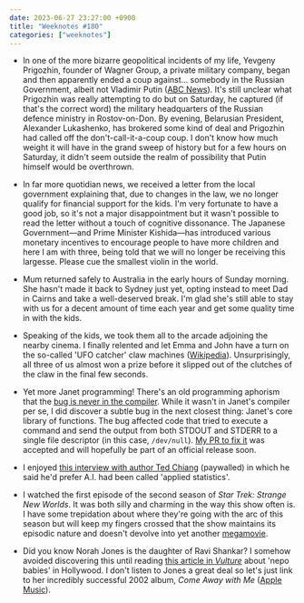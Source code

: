 ```yaml
---
date: 2023-06-27 23:27:00 +0900
title: "Weeknotes #180"
categories: ["weeknotes"]
---
```


- In one of the more bizarre geopolitical incidents of my life, Yevgeny Prigozhin, founder of Wagner Group, a private military company, began and then apparently ended a coup against… somebody in the Russian Government, albeit not Vladimir Putin ([ABC News](https://www.abc.net.au/news/2023-06-26/what-is-the-wagner-group-russia-mutiny-yevgeny-prigozhin-/102521218)). It's still unclear what Prigozhin was really attempting to do but on Saturday, he captured (if that's the correct word) the military headquarters of the Russian defence ministry in Rostov-on-Don. By evening, Belarusian President, Alexander Lukashenko, has brokered some kind of deal and Prigozhin had called off the don't-call-it-a-coup coup. I don't know how much weight it will have in the grand sweep of history but for a few hours on Saturday, it didn't seem outside the realm of possibility that Putin himself would be overthrown.

- In far more quotidian news, we received a letter from the local government explaining that, due to changes in the law, we no longer qualify for financial support for the kids. I'm very fortunate to have a good job, so it's not a major disappointment but it wasn't possible to read the letter without a touch of cognitive dissonance. The Japanese Government—and Prime Minister Kishida—has introduced various monetary incentives to encourage people to have more children and here I am with three, being told that we will no longer be receiving this largesse. Please cue the smallest violin in the world.

- Mum returned safely to Australia in the early hours of Sunday morning. She hasn't made it back to Sydney just yet, opting instead to meet Dad in Cairns and take a well-deserved break. I'm glad she's still able to stay with us for a decent amount of time each year and get some quality time in with the kids.

- Speaking of the kids, we took them all to the arcade adjoining the nearby cinema. I finally relented and let Emma and John have a turn on the so-called 'UFO catcher' claw machines ([Wikipedia](https://en.wikipedia.org/wiki/Claw_crane)). Unsurprisingly, all three of us almost won a prize before it slipped out of the clutches of the claw in the final few seconds.

- Yet more Janet programming! There's an old programming aphorism that the [bug is never in the compiler](https://blog.mozilla.org/nfroyd/2014/05/09/the-compiler-is-always-right/). While it wasn't in Janet's compiler per se, I did discover a subtle bug in the next closest thing: Janet's core library of functions. The bug affected code that tried to execute a command and send the output from both STDOUT and STDERR to a single file descriptor (in this case, `/dev/null`). [My PR to fix it](https://github.com/janet-lang/janet/pull/1201) was accepted and will hopefully be part of an official release soon.

- I enjoyed [this interview with author Ted Chiang](https://www.ft.com/content/c1f6d948-3dde-405f-924c-09cc0dcf8c84) (paywalled) in which he said he'd prefer A.I. had been called 'applied statistics'.

- I watched the first episode of the second season of _Star Trek: Strange New Worlds_. It was both silly and charming in the way this show often is. I have some trepidation about where they're going with the arc of this season but will keep my fingers crossed that the show maintains its episodic nature and doesn't devolve into yet another [megamovie](https://www.nytimes.com/1999/10/31/arts/from-the-humble-mini-series-comes-the-magnificent-megamovie.html).

- Did you know Norah Jones is the daughter of Ravi Shankar? I somehow avoided discovering this until reading [this article in _Vulture_](https://www.vulture.com/article/hollywood-nepotism-babies-list-taxonomy.html) about 'nepo babies' in Hollywood. I don't listen to Jones a great deal so let's just link to her incredibly successful 2002 album, _Come Away with Me_ ([Apple Music](https://music.apple.com/us/album/come-away-with-me-remastered/1624173298)).
